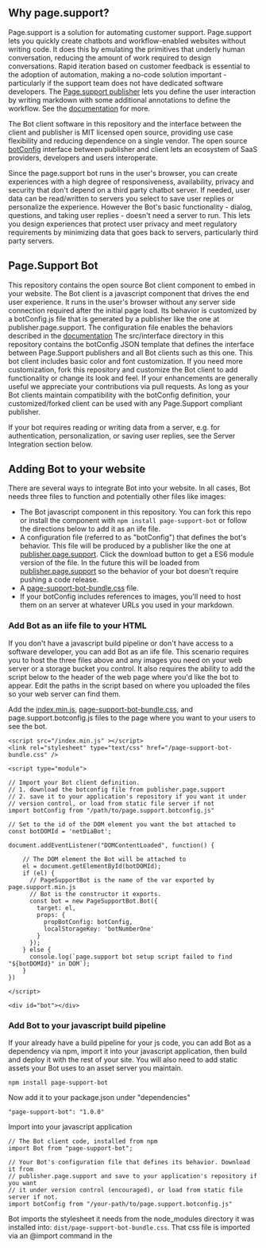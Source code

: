 ## Why page.support?

Page.support is a solution for automating customer support. Page.support lets you quickly create chatbots and workflow-enabled websites without writing code. It does this by emulating the primitives that underly human conversation, reducing the amount of work required to design conversations. Rapid iteration based on customer feedback is essential to the adoption of automation, making a no-code solution important - particularly if the support team does not have dedicated software developers. The [Page.support publisher](https://publisher.page.support) lets you define the user interaction by writing markdown with some additional annotations to define the workflow. See the [documentation](https://documentation.page.support) for more.

The Bot client software in this repository and the interface between the client and publisher is MIT licensed open source, providing use case flexibility and reducing dependence on a single vendor. The open source [botConfig](https://github.com/page-support/web-client/blob/main/src/state/BotConfig.js) interface between publisher and client lets an ecosystem of SaaS providers, developers and users interoperate. 

Since the page.support bot runs in the user's browser, you can create experiences with a high degree of responsiveness, availability, privacy and security that don't depend on a third party chatbot server. If needed, user data can be read/written to servers you select to save user replies or personalize the experience. However the Bot's basic functionality - dialog, questions, and taking user replies - doesn't need a server to run. This lets you design experiences that protect user privacy and meet regulatory requirements by minimizing data that goes back to servers, particularly third party servers.

## Page.Support Bot 

This repository contains the open source Bot client component to embed in your website. The Bot client is a javascript component that drives the end user experience. It runs in the user's browser without any server side connection required after the initial page load. Its behavior is customized by a botConfig.js file that is generated by a publisher like the one at publisher.page.support. The configuration file enables the behaviors described in the [documentation](https://documentation.page.support/) The src/interface directory in this repository contains the botConfig JSON template that defines the interface between Page.Support publishers and all Bot clients such as this one. This bot client includes basic color and font customization. If you need more customization, fork this repository and customize the Bot client to add functionality or change its look and feel. If your enhancements are generally useful we appreciate your contributions via pull requests. As long as your Bot clients maintain compatibility with the botConfig definition, your customized/forked client can be used with any Page.Support compliant publisher.

If your bot requires reading or writing data from a server, e.g. for authentication, personalization, or saving user replies, see the Server Integration section below.


## Adding Bot to your website

There are several ways to integrate Bot into your website. In all cases, Bot needs three files to function and potentially other files like images:

* The Bot javascript component in this repository. You can fork this repo or install the component with `npm install page-support-bot` or follow the directions below to add it as an iife file.
* A configuration file (referred to as "botConfig") that defines the bot's behavior. This file will be produced by a publisher like the one at [publisher.page.support](https://publisher.page.support). Click the download button to get a ES6 module version of the file. In the future this will be loaded from [publisher.page.support](https://publisher.page.support) so the behavior of your bot doesn't require pushing a code release.
* A [page-support-bot-bundle.css](https://github.com/page-support/web-client/blob/main/dist/page-support-bot-bundle.css) file. 
* If your botConfig includes references to images, you'll need to host them on an server at whatever URLs you used in your markdown.


### Add Bot as an iife file to your HTML

If you don't have a javascript build pipeline or don't have access to a software developer, you can add Bot as an iife file. This scenario requires you to host the three files above and any images you need on your web server or a storage bucket you control. It also requires the ability to add the script below to the header of the web page where you'd like the bot to appear. Edit the paths in the script based on where you uploaded the files so your web server can find them.

Add the [index.min.js](https://github.com/page-support/web-client/blob/main/dist/index.min.js), [page-support-bot-bundle.css](https://github.com/page-support/web-client/blob/main/dist/page-support-bot-bundle.css), and page.support.botconfig.js files to the page where you want to your users to see the bot.

```
<script src="/index.min.js" ></script>
<link rel="stylesheet" type="text/css" href="/page-support-bot-bundle.css" />

<script type="module"> 

// Import your Bot client definition.
// 1. download the botconfig file from publisher.page.support 
// 2. save it to your application's repository if you want it under
// version control, or load from static file server if not
import botConfig from "/path/to/page.support.botconfig.js"

// Set to the id of the DOM element you want the bot attached to
const botDOMId = 'netDiaBot';  

document.addEventListener("DOMContentLoaded", function() {

    // The DOM element the Bot will be attached to
    el = document.getElementById(botDOMId);
    if (el) {
      // PageSupportBot is the name of the var exported by page.support.min.js 
      // Bot is the constructor it exports.   
      const bot = new PageSupportBot.Bot({
        target: el,
        props: {
          propBotConfig: botConfig,
          localStorageKey: 'botNumberOne'
        }
      });
    } else {
      console.log(`page.support bot setup script failed to find "${botDOMId}" in DOM`);
    } 
})

</script>

<div id="bot"></div>

```


### Add Bot to your javascript build pipeline

 If your already have a build pipeline for your js code, you can add Bot as a dependency via npm, import it into your javascript application, then build and deploy it with the rest of your site. You will also need to add static assets your Bot uses to an asset server you maintain.  

```
npm install page-support-bot
```

Now add it to your package.json under "dependencies"

```
"page-support-bot": "1.0.0"
```

Import into your javascript application

```
// The Bot client code, installed from npm
import Bot from "page-support-bot"; 

// Your Bot's configuration file that defines its behavior. Download it from  
// publisher.page.support and save to your application's repository if you want 
// it under version control (encouraged), or load from static file server if not. 
import botConfig from "/your-path/to/page.support.botconfig.js"
```

Bot imports the stylesheet it needs from the node_modules directory it was installed into: `dist/page-support-bot-bundle.css`. That css file is imported via an @import command in the <style> section of BotConversationUI.svelte. Your bundler must compile that file along with the rest of your site's css into one file so no <link> to that file is needed.

Next add the Bot component to your page's HTML

```
<Bot propBotConfig={botConfig} 
     bind:this={botBinding} 
     localStorageKey={localStorageKey}
     cssFileURI={"path/to/the/page-support-bot-bundle.css} 
/> 
```

Bot supports the following props:

* botConfig is the js object you imported earlier in your app. Its optional if you are using startNewConversation(botConfig) to initiate Bot. Otherwise required.
* bind:this={botBinding} is an optional reference to this bot that lets you call functions in the Bot, such as starting a new conversation. If you are not calling startNewConversation() or some other function exported by Bot its not needed. 
* propGetConfigFromRemote is a optional boolean that is not currently supported - in the future this will let you specify a remote URL from which load the bot definition.
* localStorageKey is the unique key Bot will use to preserve each user's conversation state in the browser. This should be a String unique to each bot in your domain. You can have multiple Bots per domain as long as they have unique keys. This prop is required.
* waitForStartNewConversation is an optional Boolean that defaults to false. If set to true, it tells this component to display nothing until startNewConversation() is called. This allows <Bot> to be added to the DOM without rendering anything. Its binding will be available, which lets the containing site call startNewConversation.

The bot component uses the Svelte javascript framework and tailwindcss framework. See the rollup.config.js, tailwind.config.js, babel.config.js and postcss.config.js files for build configuration requirements.





### Add static assets - images and css
Any static assets referred to in your bot's markdown, such as image tags, must be uploaded to the URLs you added to the markdown. At this time page.support doesn't maintain any static asset servers, so add static assets to your storage bucket or website public directory.  

Don't forget to add the [page-support-bot-bundle.css](https://github.com/page-support/web-client/blob/main/dist/page-support-bot-bundle.css) file in this repository to the public folder of your web server as described previously.


### Conversation initialization
When your user first loads the page, the Bot will display and start a new conversation by default. Bot will maintain conversation state across page reloads in a tab by using sessionStorage. Closing the tab will end the conversation. 

If you want to give your web application control over when the Bot displays, use your web framework's conditional loading/display - usually some type of if block.

If you want give your web application control over starting and restarting a conversation, use `botBinding.startNewConversation(botConfig);` to start a new conversation with the passed in configuration. It also lets you give the user control over when to engage with the bot instead of launching it by default.


### Testing
This component includes setup files to perform visual testing in [Storybook](https://storybook.js.org). See the /.storybook directory in this repository for Storybook setup, and the ui/Bot.stories.js file for user stories and their test files. Since Bot is a component rather than a fully functioning website, Storybook provides an environment to test the component across different user stories without having to first do an integration with your website.

Install Storybook, then type `npm run storybook` when in this repository's parent directory then open Storybook at localhost:6006

For automated tests, this component uses Jest. To run automated tests of dialog.js and lower level functions, see tests under src/dialog/tests and follow the instructions in the test file. Tests are sparse now, feel free to submit more with pull requests.

### Customizing and Building
If you make modifications to the Bot then want to deploy the changes to your website, run `$ npm run build` which will drop three files in the /dist directory:

- index.mjs is an ES6 module file for importation into your build.   
- index.min.js is a IIFE file for websites that do not use a modern build

### Server integration and Data Persistence

By default Bot only relies on the botConfig to drive its behavior so doesn't need to talk to a server. However if you want to personalize Bot's behavior, for example by loading user data, we will be adding simple integrations with arbitrary URLs and APIs in the next release. Those integrations will also enable saving user replies to an API on your server. 

If you want to do this now, you can customize the bot to 
load user data. Call out to your server right before the loadUI() function in Bot.svelte. To save individual user replies see the saveReply() function in dialog.js. To save an updated version of the entire conversation after every user reply see 
saveConversation() in state.js. 

### Versioning and Compatibility
The bot client and the botConfig file it uses must be on the same major version. The version of the bot client is the same as the version in package.json, and there's a check in state.js's versionCompatible() that will surface a user-visible error if bot reads a botConfig that's not compatible. botConfig files also have a version property that is used to determine compatibility. If you are adding the bot client to your website with your own build pipeline,ensure that the botConfigVersion constant in state.js is set to the same major version as the botConfig files you plan to use with the client. (and of course make whatever updates to the code you need to maintain compatibility) If you are adding bot client by copying in the index.min.js file the version will already be set by the rollup build process.